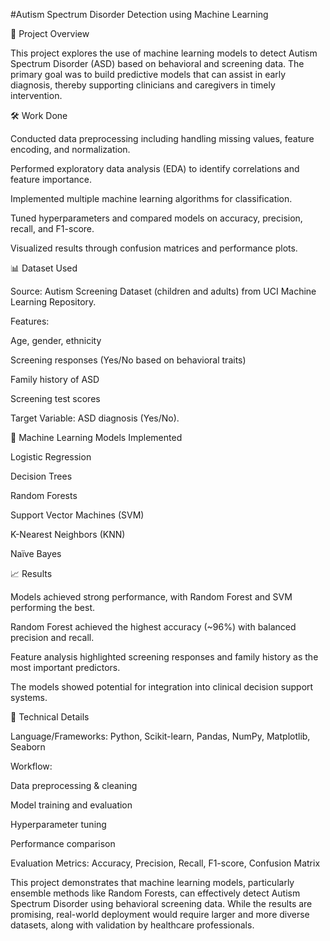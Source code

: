 #Autism Spectrum Disorder Detection using Machine Learning

📌 Project Overview

This project explores the use of machine learning models to detect Autism Spectrum Disorder (ASD) based on behavioral and screening data. The primary goal was to build predictive models that can assist in early diagnosis, thereby supporting clinicians and caregivers in timely intervention.

🛠️ Work Done

Conducted data preprocessing including handling missing values, feature encoding, and normalization.

Performed exploratory data analysis (EDA) to identify correlations and feature importance.

Implemented multiple machine learning algorithms for classification.

Tuned hyperparameters and compared models on accuracy, precision, recall, and F1-score.

Visualized results through confusion matrices and performance plots.

📊 Dataset Used

Source: Autism Screening Dataset (children and adults) from UCI Machine Learning Repository.

Features:

Age, gender, ethnicity

Screening responses (Yes/No based on behavioral traits)

Family history of ASD

Screening test scores

Target Variable: ASD diagnosis (Yes/No).

🤖 Machine Learning Models Implemented

Logistic Regression

Decision Trees

Random Forests

Support Vector Machines (SVM)

K-Nearest Neighbors (KNN)

Naïve Bayes

📈 Results

Models achieved strong performance, with Random Forest and SVM performing the best.

Random Forest achieved the highest accuracy (~96%) with balanced precision and recall.

Feature analysis highlighted screening responses and family history as the most important predictors.

The models showed potential for integration into clinical decision support systems.

🚀 Technical Details

Language/Frameworks: Python, Scikit-learn, Pandas, NumPy, Matplotlib, Seaborn

Workflow:

Data preprocessing & cleaning

Model training and evaluation

Hyperparameter tuning

Performance comparison

Evaluation Metrics: Accuracy, Precision, Recall, F1-score, Confusion Matrix


This project demonstrates that machine learning models, particularly ensemble methods like Random Forests, can effectively detect Autism Spectrum Disorder using behavioral screening data. While the results are promising, real-world deployment would require larger and more diverse datasets, along with validation by healthcare professionals.
